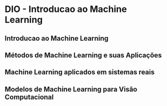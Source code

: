 # DIO - Introducao ao Machine Learning

## Introducao ao Machine Learning

## Métodos de Machine Learning e suas Aplicações

## Machine Learning aplicados em sistemas reais

## Modelos de Machine Learning para Visão Computacional

